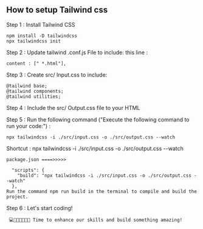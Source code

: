 ## How to setup Tailwind css

Step 1 : Install Tailwind CSS

```
npm install -D tailwindcss
npx tailwindcss init
```

Step 2 : Update tailwind .conf.js File to include: this line :

```
content : [" *.html"],
```

Step 3 : Create src/ Input.css to include:

```
@tailwind base;
@tailwind components;
@tailwind utilities;
```

Step 4 : Include the src/ Output.css file to your HTML

Step 5 : Run the following command ("Execute the following command to run your code:") :

```
npx tailwindcss -i ./src/input.css -o ./src/output.css --watch
```
Shortcut  : npx tailwindcss -i ./src/input.css -o ./src/output.css --watch
```
package.json ====>>>>> 

  "scripts": {
    "build": "npx tailwindcss -i ./src/input.css -o ./src/output.css --watch"
  },
Run the command npm run build in the terminal to compile and build the project.
```


Step 6 : Let's start coding!

```
 💻👨🏻‍💻👩🏻‍💻 Time to enhance our skills and build something amazing!
```
